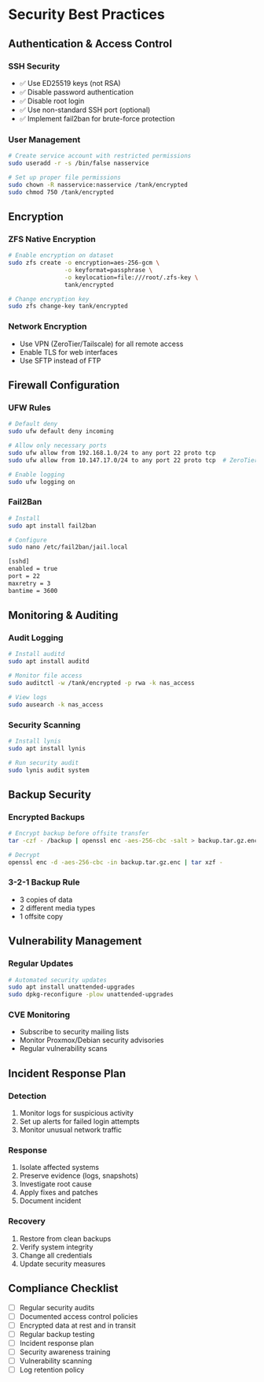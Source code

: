 # Security Best Practices

## Authentication & Access Control

### SSH Security
- ✅ Use ED25519 keys (not RSA)
- ✅ Disable password authentication
- ✅ Disable root login
- ✅ Use non-standard SSH port (optional)
- ✅ Implement fail2ban for brute-force protection

### User Management
```bash
# Create service account with restricted permissions
sudo useradd -r -s /bin/false nasservice

# Set up proper file permissions
sudo chown -R nasservice:nasservice /tank/encrypted
sudo chmod 750 /tank/encrypted
```

## Encryption

### ZFS Native Encryption
```bash
# Enable encryption on dataset
sudo zfs create -o encryption=aes-256-gcm \
                -o keyformat=passphrase \
                -o keylocation=file:///root/.zfs-key \
                tank/encrypted

# Change encryption key
sudo zfs change-key tank/encrypted
```

### Network Encryption
- Use VPN (ZeroTier/Tailscale) for all remote access
- Enable TLS for web interfaces
- Use SFTP instead of FTP

## Firewall Configuration

### UFW Rules
```bash
# Default deny
sudo ufw default deny incoming

# Allow only necessary ports
sudo ufw allow from 192.168.1.0/24 to any port 22 proto tcp
sudo ufw allow from 10.147.17.0/24 to any port 22 proto tcp  # ZeroTier network

# Enable logging
sudo ufw logging on
```

### Fail2Ban
```bash
# Install
sudo apt install fail2ban

# Configure
sudo nano /etc/fail2ban/jail.local

[sshd]
enabled = true
port = 22
maxretry = 3
bantime = 3600
```

## Monitoring & Auditing

### Audit Logging
```bash
# Install auditd
sudo apt install auditd

# Monitor file access
sudo auditctl -w /tank/encrypted -p rwa -k nas_access

# View logs
sudo ausearch -k nas_access
```

### Security Scanning
```bash
# Install lynis
sudo apt install lynis

# Run security audit
sudo lynis audit system
```

## Backup Security

### Encrypted Backups
```bash
# Encrypt backup before offsite transfer
tar -czf - /backup | openssl enc -aes-256-cbc -salt > backup.tar.gz.enc

# Decrypt
openssl enc -d -aes-256-cbc -in backup.tar.gz.enc | tar xzf -
```

### 3-2-1 Backup Rule
- 3 copies of data
- 2 different media types
- 1 offsite copy

## Vulnerability Management

### Regular Updates
```bash
# Automated security updates
sudo apt install unattended-upgrades
sudo dpkg-reconfigure -plow unattended-upgrades
```

### CVE Monitoring
- Subscribe to security mailing lists
- Monitor Proxmox/Debian security advisories
- Regular vulnerability scans

## Incident Response Plan

### Detection
1. Monitor logs for suspicious activity
2. Set up alerts for failed login attempts
3. Monitor unusual network traffic

### Response
1. Isolate affected systems
2. Preserve evidence (logs, snapshots)
3. Investigate root cause
4. Apply fixes and patches
5. Document incident

### Recovery
1. Restore from clean backups
2. Verify system integrity
3. Change all credentials
4. Update security measures

## Compliance Checklist

- [ ] Regular security audits
- [ ] Documented access control policies
- [ ] Encrypted data at rest and in transit
- [ ] Regular backup testing
- [ ] Incident response plan
- [ ] Security awareness training
- [ ] Vulnerability scanning
- [ ] Log retention policy
